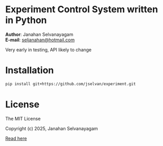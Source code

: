 # Experiment Control System written in Python
**Author**: Janahan Selvanayagam  
**E-mail**: <seljanahan@hotmail.com>  


Very early in testing, API likely to change

# Installation

```bash
pip install git+https://github.com/jselvan/experiment.git
```


# License
The MIT License

Copyright (c) 2025, Janahan Selvanayagam  

[Read here](LICENSE.txt)